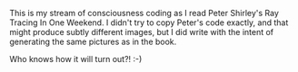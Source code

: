 
This is my stream of consciousness coding as I read Peter Shirley's Ray Tracing In One Weekend.
I didn't try to copy Peter's code exactly, and that might produce subtly different images, but
I did write with the intent of generating the same pictures as in the book.

Who knows how it will turn out?! :-)


